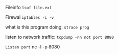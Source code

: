 
Fileinfo 
`lsof file.ext`


Firewal
`iptables -L -v`


what is this program doing: 
`strace prog`

listen to network traffic: 
`tcpdump -nn not port 8080`

`Listen port`
nc -l -p 8080
